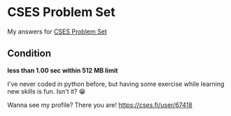 # CSES Problem Set

My answers for [CSES Problem Set](https://cses.fi/problemset)

## Condition

**less than 1.00 sec within 512 MB limit**

I've never coded in python before, but having some exercise while learning new skills is fun. Isn't it? 😁

Wanna see my profile? There you are! https://cses.fi/user/67418
